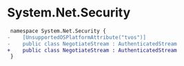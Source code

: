 # System.Net.Security

``` diff
 namespace System.Net.Security {
-    [UnsupportedOSPlatformAttribute("tvos")]
-    public class NegotiateStream : AuthenticatedStream
+    public class NegotiateStream : AuthenticatedStream
 }
```

